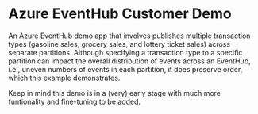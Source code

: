 # Azure EventHub Customer Demo

An Azure EventHub demo app that involves publishes multiple transaction types (gasoline sales, grocery sales, and lottery ticket sales) across separate partitions. Although specifying a transaction type to a specific partition can impact the overall distribution of events across an EventHub, i.e., uneven numbers of events in each partition, it does preserve order, which this example demonstrates.

Keep in mind this demo is in a (very) early stage with much more funtionality and fine-tuning to be added.
